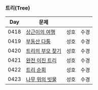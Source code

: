 ### 트리(Tree)

| Day  | 문제                                                      |      |      |
| ---- | --------------------------------------------------------- | ---- | ---- |
| 0418 | [상근이의 여행](https://www.acmicpc.net/problem/9372)     | 성호 | 수경 |
| 0419 | [부동산 다툼](https://www.acmicpc.net/problem/20364)      | 성호 | 수경 |
| 0420 | [트리의 부모 찾기](https://www.acmicpc.net/problem/11725) | 성호 | 수경 |
| 0421 | [완전 이진 트리](https://www.acmicpc.net/problem/9934)    | 성호 | 수경 |
| 0422 | [트리 순회](https://www.acmicpc.net/problem/1991)         | 성호 | 수경 |
| 0423 | [나무 위의 빗물](https://www.acmicpc.net/problem/17073)   | 성호 | 수경 |

